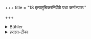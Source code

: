 +++
title = "18 इत्यशुचिकरनिर्वेषो यथा कर्माभ्यासः"

+++

<details><summary>Bühler</summary>

18. Thus acts causing impurity must be expiated according to the manner in which the (sinful) act has been committed (whether intentionally or unintentionally).
</details>

<details><summary>हरदत्त-टीका</summary>

## सूत्रम्
इत्यशुचिकरनिर्वेषो यथा कर्माभ्यासः ॥ १८ ॥  

### प्रस्तावः
किमविशेषेण सर्वेष्वेवाऽशुचिकरेष्वयं कालविकल्पः ? नेत्याह—  
### टिप्पनी
इत्येषोऽशुचिकरनिर्वेषो यथा कर्माभ्यासस्तथा वेदितव्यः । बुद्धिपूर्वे सानुबन्धेऽभ्यासे च भूयांसं कालम्, विपरीते विपर्यय इति ॥१८॥   

॥ इत्यापस्तम्बसूत्रवृत्तौ प्रथमप्रश्ने एकोनत्रिंशी कण्डिका ॥ २९ ॥  

इति चाऽऽपस्तम्बधर्मसूत्रवृत्तौ हरदत्तमिश्रविरचितायामुज्वलायां प्रथमप्रश्ने दशमः पटलः ॥ १० ॥
</details>
